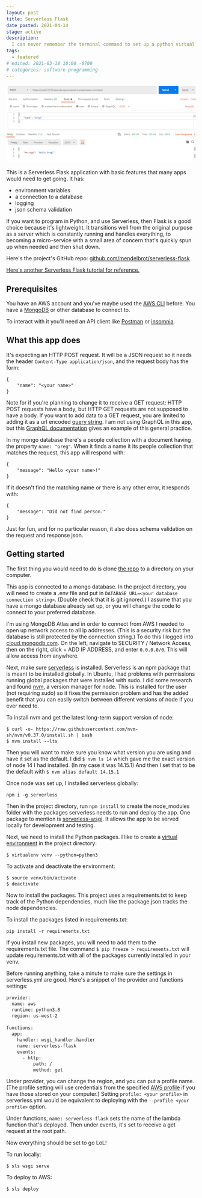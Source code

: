 ```yaml
---
layout: post
title: Serverless Flask
date_posted: 2021-04-14
stage: active
description:
  I can never remember the terminal command to set up a python virtual environment, so every time a have to do it, I remember it's on my blog and look it up here.
tags: 
  - featured
# edited: 2021-03-18 10:00 -0700
# categories: software-programming
---
```


![api client screenshot](/assets/images/demo-screenshots/2021-04-14-serverless-flask-api-client.png)

This is a Serverless Flask application with basic features that many apps would need to get going. It has:

* environment variables
* a connection to a database
* logging
* json schema validation

If you want to program in Python, and use Serverless, then Flask is a good choice because it's lightweight.  It transitions well from the original purpose as a server which is constantly running and handles everything, to becoming a micro-service with a small area of concern that's quickly spun up when needed and then shut down.  

Here's the project's GitHub repo: [github.com/mendelbrot/serverless-flask](https://github.com/mendelbrot/serverless-flask)

[Here's another Serverless Flask tutorial for reference.](https://www.serverless.com/blog/flask-python-rest-api-serverless-lambda-dynamodb)

## Prerequisites

You have an AWS account and you've maybe used the [AWS CLI](https://aws.amazon.com/cli/) before.  You have a [MongoDB](https://www.mongodb.com/) or other database to connect to.

To interact with it you'll need an API client like [Postman](https://www.postman.com/downloads/) or [insomnia](https://insomnia.rest/download).

## What this app does

It's expecting an HTTP POST request.  It will be a JSON request so it needs the header `Content-Type application/json`, and the request body has the form:

```
{
    "name": "<your name>"
}
```

Note for if you're planning to change it to receive a GET request: HTTP POST requests have a body, but HTTP GET requests are not supposed to have a body.  If you want to add data to a GET request, you are limited to adding it as a url encoded [query string](https://en.wikipedia.org/wiki/Query_string).  I am not using GraphQL in this app, but this [GraphQL documentation](https://graphql.org/learn/serving-over-http/#get-request) gives an example of this general practice.

In my mongo database there's a people collection with a document having the property `name: "Greg"`.  When it finds a name it its people collection that matches the request, this app will respond with:

```
{
    "message": "Hello <your name>!"
}
```

If it doesn't find the matching name or there is any other error, it responds with:

```
{
    "message": "Did not find person."
}
```

Just for fun, and for no particular reason, it also does schema validation on the request and response json.

## Getting started

The first thing you would need to do is clone [the repo](https://github.com/mendelbrot/serverless-flask) to a directory on your computer.

This app is connected to a mongo database.  In the project directory, you will need to create a .env file and put in `DATABASE_URL=<your database connection string>`.  (Double check that it is git ignored.) I assume that you have a mongo database already set up, or you will change the code to connect to your preferred database. 

I'm using MongoDB Atlas and in order to connect from AWS I needed to open up network access to all ip addresses.  (This is a security risk but the database is still protected by the connection string.)  To do this I logged into [cloud.mongodb.com](https://cloud.mongodb.com/).  On the left, navigate to SECURITY / Network Access, then on the right, click + ADD IP ADDRESS, and enter `0.0.0.0/0`.  This will allow access from anywhere.

Next, make sure [serverless](https://www.npmjs.com/package/serverless) is installed.  Serverless is an npm package that is meant to be installed globally.  In Ubuntu, I had problems with permissions running global packages that were installed with sudo.  I did some research and found [nvm](https://github.com/nvm-sh/nvm), a version manager for node.  This is installed for the user (not requiring sudo) so it fixes the permission problem and has the added benefit that you can easily switch between different versions of node if you ever need to.

To install nvm and get the latest long-term support version of node:

```
$ curl -o- https://raw.githubusercontent.com/nvm-sh/nvm/v0.37.0/install.sh | bash
$ nvm install --lts
```

Then you will want to make sure you know what version you are using and have it set as the default.  I did `$ nvm ls 14` which gave me the exact version of node 14 I had installed.  (In my case it was 14.15.1)  And then I set that to be the default with `$ nvm alias default 14.15.1`

Once node was set up, I installed serverless globally:

```
npm i -g serverless
```

Then in the project directory, run `npm install` to create the node_modules folder with the packages serverless needs to run and deploy the app.  One package to mention is [serverless-wsgi](https://www.npmjs.com/package/serverless-wsgi).   It allows the app to be served locally for development and testing.

Next, we need to install the Python packages.  I like to create a [virtual environment](https://pypi.org/project/virtualenv/) in the project directory:

```
$ virtualenv venv --python=python3
```

To activate and deactivate the environment:

```
$ source venv/bin/activate
$ deactivate
```

Now to install the packages.  This project uses a requirements.txt to keep track of the Python dependencies, much like the package.json tracks the node dependencies.

To install the packages listed in requirements.txt: 

```
pip install -r requirements.txt
```

If you install new packages, you will need to add them to the requirements.txt file.  The command `$ pip freeze > requirements.txt` will update requirements.txt with all of the packages currently installed in your venv. 

Before running anything, take a minute to make sure the settings in serverless.yml are good.  Here's a snippet of the provider and functions settings:

```
provider:
  name: aws
  runtime: python3.8
  region: us-west-2

functions:
  app:
    handler: wsgi_handler.handler
    name: serverless-flask
    events:
      - http: 
          path: /
          method: get
```

Under provider, you can change the region, and you can put a profile name.  (The profile setting will use credentials from the specified [AWS profile](https://docs.aws.amazon.com/cli/latest/userguide/cli-configure-profiles.html) if you have those stored on your computer.)  Setting `profile: <your profile>` in serverless.yml would be equivalent to deploying with the `--profile <your profile>` option.

Under functions, `name: serverless-flask` sets the name of the lambda function that's deployed.  Then under events, it's set to receive a get request at the root path. 

Now everything should be set to go LoL!

To run locally:

```
$ sls wsgi serve
```

To deploy to AWS:

```
$ sls deploy
```
